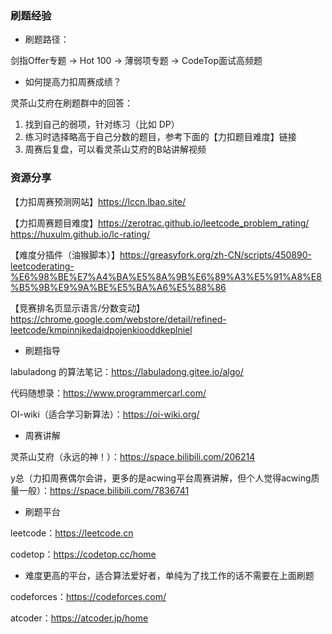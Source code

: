 ### 刷题经验

- 刷题路径：

剑指Offer专题 → Hot 100 → 薄弱项专题 → CodeTop面试高频题

- 如何提高力扣周赛成绩？

灵茶山艾府在刷题群中的回答：

1. 找到自己的弱项，针对练习（比如 DP）
2. 练习时选择略高于自己分数的题目，参考下面的【力扣题目难度】链接
3. 周赛后复盘，可以看灵茶山艾府的B站讲解视频

### 资源分享

【力扣周赛预测网站】https://lccn.lbao.site/

【力扣周赛题目难度】https://zerotrac.github.io/leetcode_problem_rating/ https://huxulm.github.io/lc-rating/

【难度分插件（油猴脚本）】https://greasyfork.org/zh-CN/scripts/450890-leetcoderating-%E6%98%BE%E7%A4%BA%E5%8A%9B%E6%89%A3%E5%91%A8%E8%B5%9B%E9%9A%BE%E5%BA%A6%E5%88%86

【竞赛排名页显示语言/分数变动】https://chrome.google.com/webstore/detail/refined-leetcode/kmpinnjkedaidpojenkiooddkeplniel

- 刷题指导

labuladong 的算法笔记：https://labuladong.gitee.io/algo/

代码随想录：https://www.programmercarl.com/

OI-wiki（适合学习新算法）：https://oi-wiki.org/

- 周赛讲解

灵茶山艾府（永远的神！）：https://space.bilibili.com/206214

y总（力扣周赛偶尔会讲，更多的是acwing平台周赛讲解，但个人觉得acwing质量一般）：https://space.bilibili.com/7836741

- 刷题平台

leetcode：https://leetcode.cn

codetop：https://codetop.cc/home

- 难度更高的平台，适合算法爱好者，单纯为了找工作的话不需要在上面刷题

codeforces：https://codeforces.com/

atcoder：https://atcoder.jp/home